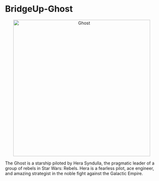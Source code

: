 # BridgeUp-Ghost

<div style="text-align:center; width: 100%">
  <img src="http://www.jedinews.co.uk/wp-content/uploads/2018/01/forces-of-destiny-comic-hera.jpg" width="450px" alt="Ghost" align="middle">
</div>

The Ghost is a starship piloted by Hera Syndulla, the pragmatic leader of a group of rebels in Star Wars: Rebels. Hera is a fearless pilot, ace engineer, and amazing strategist in the noble fight against the Galactic Empire.
